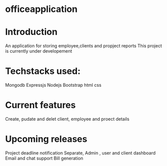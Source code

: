 # officeapplication

# Introduction 
 An application for storing employee,clients and propject reports 
 This project is currently under developement 
 
# Techstacks used: 
 Mongodb 
 Expressjs
 Nodejs 
 Bootstrap
 html
 css 
 
# Current features 
Create, pudate and delet client, employee and proect details 

# Upcoming releases 
Project deadline notification 
Separate, Admin , user and client dashboard 
Email and chat support 
Bill generation 

  
 
 
 
